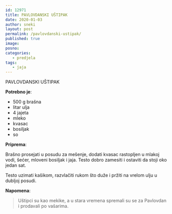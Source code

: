 ```yaml
---
id: 12971
title: PAVLOVDANSKI UŠTIPAK
date: 2020-01-03
author: sneki
layout: post
permalink: /pavlovdanski-ustipak/
published: true
image: 
posno: 
categories:
   - predjela
tags:
   - jaja
---
```

PAVLOVDANSKI UŠTIPAK

**Potrebno je**:

* 500 g brašna 
* litar ulja 
* 4 jajeta
* mleko 
* kvasac
* bosiljak
* so

**Priprema**:

Brašno prosejati u posudu za mešenje, dodati kvasac rastopljen u mlakoj vodi, šećer, mloveni bosiljak i jaja. Testo dobro zamesiti i ostaviti da stoji oko jedan sat.

Testo uzimati kašikom, razvlačiti rukom što duže i pržiti na vrelom ulju u dubljoj posudi.

**Napomena**: 
> Uštipci su kao mekike, a u stara vremena spremali su se za Pavlovdan i prodavali po vašarima.

  

